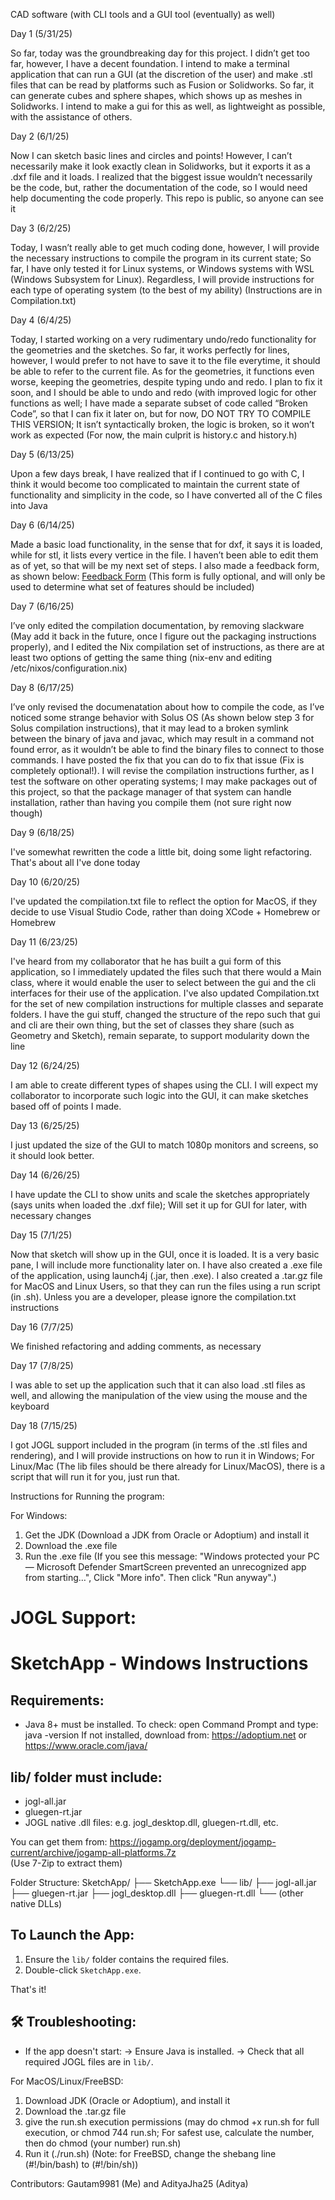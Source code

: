 CAD software (with CLI tools and a GUI tool (eventually) as well) 

Day 1 (5/31/25) 

So far, today was the groundbreaking day for this project. I didn’t get too far, however, I have a decent foundation. I intend to make a terminal application that can run a GUI (at the discretion of the user) and make .stl files that can be read by platforms such as Fusion or Solidworks. So far, it can generate cubes and sphere shapes, which shows up as meshes in Solidworks. I intend to make a gui for this as well, as lightweight as possible, with the assistance of others. 

Day 2 (6/1/25) 

Now I can sketch basic lines and circles and points! However, I can’t necessarily make it look exactly clean in Solidworks, but it exports it as a .dxf file and it loads. I realized that the biggest issue wouldn’t necessarily be the code, but, rather the documentation of the code, so I would need help documenting the code properly. This repo is public, so anyone can see it 

Day 3 (6/2/25) 

Today, I wasn’t really able to get much coding done, however, I will provide the necessary instructions to compile the program in its current state; So far, I have only tested it for Linux systems, or Windows systems with WSL (Windows Subsystem for Linux). Regardless, I will provide instructions for each type of operating system (to the best of my ability) (Instructions are in Compilation.txt) 

Day 4 (6/4/25) 

Today, I started working on a very rudimentary undo/redo functionality for the geometries and the sketches. So far, it works perfectly for lines, however, I would prefer to not have to save it to the file everytime, it should be able to refer to the current file. As for the geometries, it functions even worse, keeping the geometries, despite typing undo and redo. I plan to fix it soon, and I should be able to undo and redo (with improved logic for other functions as well; I have made a separate subset of code called “Broken Code”, so that I can fix it later on, but for now, DO NOT TRY TO COMPILE THIS VERSION; It isn’t syntactically broken, the logic is broken, so it won’t work as expected (For now, the main culprit is history.c and history.h) 

Day 5 (6/13/25) 

Upon a few days break, I have realized that if I continued to go with C, I think it would become too complicated to maintain the current state of functionality and simplicity in the code, so I have converted all of the C files into Java 

Day 6 (6/14/25) 

Made a basic load functionality, in the sense that for dxf, it says it is loaded, while for stl, it lists every vertice in the file. I haven’t been able to edit them as of yet, so that will be my next set of steps. I also made a feedback form, as shown below: [Feedback Form](https://forms.gle/6JeLGzmrWwT5CRcj8) (This form is fully optional, and will only be used to determine what set of features should be included) 

Day 7 (6/16/25) 

I’ve only edited the compilation documentation, by removing slackware (May add it back in the future, once I figure out the packaging instructions properly), and I edited the Nix compilation set of instructions, as there are at least two options of getting the same thing (nix-env and editing /etc/nixos/configuration.nix) 

Day 8 (6/17/25) 

I’ve only revised the documenatation about how to compile the code, as I’ve noticed some strange behavior with Solus OS (As shown below step 3 for Solus compilation instructions), that it may lead to a broken symlink between the binary of java and javac, which may result in a command not found error, as it wouldn’t be able to find the binary files to connect to those commands. I have posted the fix that you can do to fix that issue (Fix is completely optional!). I will revise the compilation instructions further, as I test the software on other operating systems; I may make packages out of this project, so that the package manager of that system can handle installation, rather than having you compile them (not sure right now though)

Day 9 (6/18/25)

I've somewhat rewritten the code a little bit, doing some light refactoring. That's about all I've done today

Day 10 (6/20/25)

I've updated the compilation.txt file to reflect the option for MacOS, if they decide to use Visual Studio Code, rather than doing XCode + Homebrew or Homebrew

Day 11 (6/23/25)

I've heard from my collaborator that he has built a gui form of this application, so I immediately updated the files such that there would a Main class, where it would enable the user to select between the gui and the cli interfaces for their use of the application. I've also updated Compilation.txt for the set of new compilation instructions for multiple classes and separate folders. I have the gui stuff, changed the structure of the repo such that gui and cli are their own thing, but the set of classes they share (such as Geometry and Sketch), remain separate, to support modularity down the line

Day 12 (6/24/25)

I am able to create different types of shapes using the CLI. I will expect my collaborator to incorporate such logic into the GUI, it can make sketches based off of points I made. 

Day 13 (6/25/25)

I just updated the size of the GUI to match 1080p monitors and screens, so it should look better.

Day 14 (6/26/25)

I have update the CLI to show units and scale the sketches appropriately (says units when loaded the .dxf file); Will set it up for GUI for later, with necessary changes

Day 15 (7/1/25)

Now that sketch will show up in the GUI, once it is loaded. It is a very basic pane, I will include more functionality later on. I have also created a .exe file of the application, using launch4j (.jar, then .exe). I also created a .tar.gz file for MacOS and Linux Users, so that they can run the files using a run script (in .sh). Unless you are a developer, please ignore the compilation.txt instructions 

Day 16 (7/7/25)

We finished refactoring and adding comments, as necessary

Day 17 (7/8/25)

I was able to set up the application such that it can also load .stl files as well, and allowing the manipulation of the view using the mouse and the keyboard

Day 18 (7/15/25)

I got JOGL support included in the program (in terms of the .stl files and rendering), and I will provide instructions on how to run it in Windows; For Linux/Mac (The lib files should be there already for Linux/MacOS), there is a script that will run it for you, just run that. 

Instructions for Running the program:

For Windows: 
1. Get the JDK (Download a JDK from Oracle or Adoptium) and install it
2. Download the .exe file
3. Run the .exe file (If you see this message: "Windows protected your PC — Microsoft Defender SmartScreen prevented an unrecognized app from starting…", Click "More info". Then click "Run anyway".)

JOGL Support:
==============================
SketchApp - Windows Instructions
==============================

Requirements:
------------------------------
- Java 8+ must be installed.
  To check: open Command Prompt and type:
    java -version
  If not installed, download from:
    https://adoptium.net or https://www.oracle.com/java/

lib/ folder must include:
------------------------------
- jogl-all.jar
- gluegen-rt.jar
- JOGL native .dll files:
    e.g. jogl_desktop.dll, gluegen-rt.dll, etc.

You can get them from:
https://jogamp.org/deployment/jogamp-current/archive/jogamp-all-platforms.7z  
(Use 7-Zip to extract them)

Folder Structure:
SketchApp/
├── SketchApp.exe
└── lib/
    ├── jogl-all.jar
    ├── gluegen-rt.jar
    ├── jogl_desktop.dll
    ├── gluegen-rt.dll
    └── (other native DLLs)

To Launch the App:
------------------------------
1. Ensure the `lib/` folder contains the required files.
2. Double-click `SketchApp.exe`.

That's it!

🛠 Troubleshooting:
------------------------------
- If the app doesn't start:
  → Ensure Java is installed.
  → Check that all required JOGL files are in `lib/`.



For MacOS/Linux/FreeBSD:
1. Download JDK (Oracle or Adoptium), and install it
2. Download the .tar.gz file
3. give the run.sh execution permissions (may do chmod +x run.sh for full execution, or chmod 744 run.sh; For safest use, calculate the number, then do chmod (your number) run.sh)
4. Run it (./run.sh) (Note: for FreeBSD, change the shebang line (#!/bin/bash) to (#!/bin/sh))














































Contributors: Gautam9981 (Me) and AdityaJha25 (Aditya)
